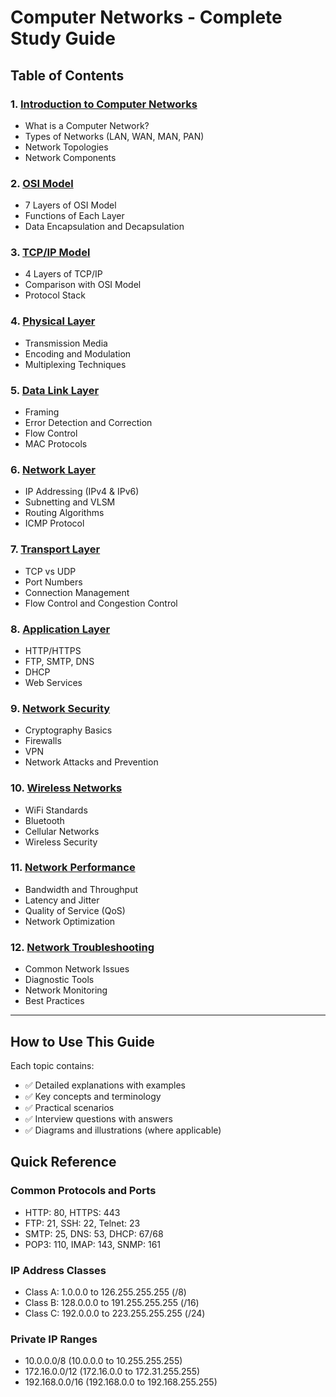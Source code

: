 # Computer Networks - Complete Study Guide

## Table of Contents

### 1. [Introduction to Computer Networks](./01-introduction.md)
- What is a Computer Network?
- Types of Networks (LAN, WAN, MAN, PAN)
- Network Topologies
- Network Components

### 2. [OSI Model](./02-osi-model.md)
- 7 Layers of OSI Model
- Functions of Each Layer
- Data Encapsulation and Decapsulation

### 3. [TCP/IP Model](./03-tcp-ip-model.md)
- 4 Layers of TCP/IP
- Comparison with OSI Model
- Protocol Stack

### 4. [Physical Layer](./04-physical-layer.md)
- Transmission Media
- Encoding and Modulation
- Multiplexing Techniques

### 5. [Data Link Layer](./05-data-link-layer.md)
- Framing
- Error Detection and Correction
- Flow Control
- MAC Protocols

### 6. [Network Layer](./06-network-layer.md)
- IP Addressing (IPv4 & IPv6)
- Subnetting and VLSM
- Routing Algorithms
- ICMP Protocol

### 7. [Transport Layer](./07-transport-layer.md)
- TCP vs UDP
- Port Numbers
- Connection Management
- Flow Control and Congestion Control

### 8. [Application Layer](./08-application-layer.md)
- HTTP/HTTPS
- FTP, SMTP, DNS
- DHCP
- Web Services

### 9. [Network Security](./09-network-security.md)
- Cryptography Basics
- Firewalls
- VPN
- Network Attacks and Prevention

### 10. [Wireless Networks](./10-wireless-networks.md)
- WiFi Standards
- Bluetooth
- Cellular Networks
- Wireless Security

### 11. [Network Performance](./11-network-performance.md)
- Bandwidth and Throughput
- Latency and Jitter
- Quality of Service (QoS)
- Network Optimization

### 12. [Network Troubleshooting](./12-network-troubleshooting.md)
- Common Network Issues
- Diagnostic Tools
- Network Monitoring
- Best Practices

---

## How to Use This Guide

Each topic contains:
- ✅ Detailed explanations with examples
- ✅ Key concepts and terminology
- ✅ Practical scenarios
- ✅ Interview questions with answers
- ✅ Diagrams and illustrations (where applicable)

## Quick Reference

### Common Protocols and Ports
- HTTP: 80, HTTPS: 443
- FTP: 21, SSH: 22, Telnet: 23
- SMTP: 25, DNS: 53, DHCP: 67/68
- POP3: 110, IMAP: 143, SNMP: 161

### IP Address Classes
- Class A: 1.0.0.0 to 126.255.255.255 (/8)
- Class B: 128.0.0.0 to 191.255.255.255 (/16)
- Class C: 192.0.0.0 to 223.255.255.255 (/24)

### Private IP Ranges
- 10.0.0.0/8 (10.0.0.0 to 10.255.255.255)
- 172.16.0.0/12 (172.16.0.0 to 172.31.255.255)
- 192.168.0.0/16 (192.168.0.0 to 192.168.255.255)